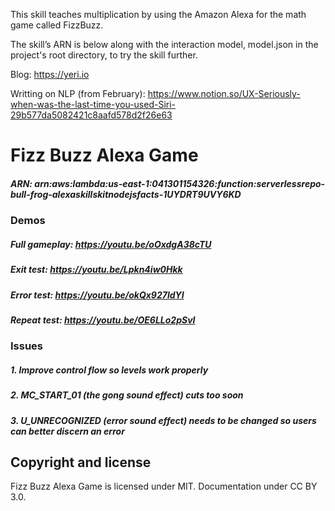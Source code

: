 This skill teaches multiplication by using the Amazon Alexa for the math game called FizzBuzz.

The skill’s ARN is below along with the interaction model, model.json in the project's root directory, to try the skill further.

Blog: https://yeri.io

Writting on NLP (from February): https://www.notion.so/UX-Seriously-when-was-the-last-time-you-used-Siri-29b577da5082421c8aafd578d2f26e63

# Fizz Buzz Alexa Game
##### ARN: arn:aws:lambda:us-east-1:041301154326:function:serverlessrepo-bull-frog-alexaskillskitnodejsfacts-1UYDRT9UVY6KD
### Demos
##### Full gameplay: https://youtu.be/oOxdgA38cTU
##### Exit test: https://youtu.be/Lpkn4iw0Hkk
##### Error test: https://youtu.be/okQx927ldYI
##### Repeat test: https://youtu.be/OE6LLo2pSvI

### Issues
##### 1. Improve control flow so levels work properly
##### 2. MC_START_01 (the gong sound effect) cuts too soon
##### 3. U_UNRECOGNIZED (error sound effect) needs to be changed so users can better discern an error

## Copyright and license

Fizz Buzz Alexa Game is licensed under MIT. Documentation under CC BY 3.0.
